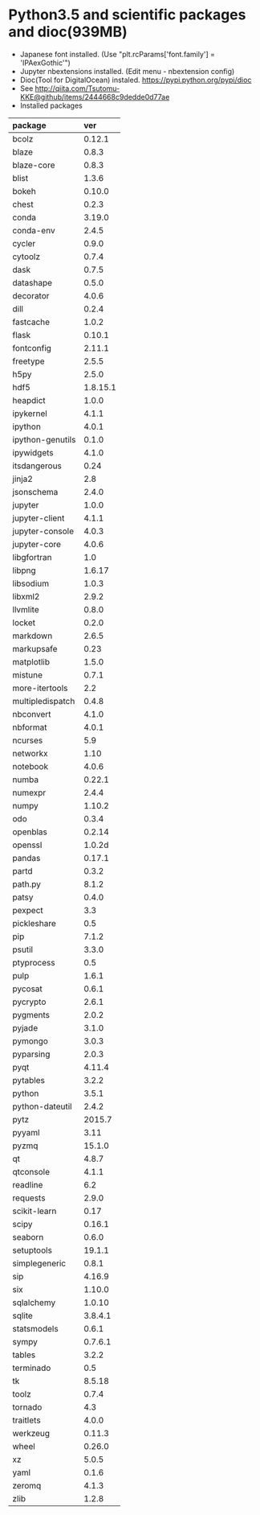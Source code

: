 Python3.5 and scientific packages and dioc(939MB)
======

- Japanese font installed. (Use "plt.rcParams['font.family'] = 'IPAexGothic'")
- Jupyter nbextensions installed. (Edit menu - nbextension config)
- Dioc(Tool for DigitalOcean) instaled. https://pypi.python.org/pypi/dioc
- See http://qiita.com/Tsutomu-KKE@github/items/2444668c9dedde0d77ae
- Installed packages

package|ver
:--|:--
bcolz|0.12.1
blaze|0.8.3
blaze-core|0.8.3
blist|1.3.6
bokeh|0.10.0
chest|0.2.3
conda|3.19.0
conda-env|2.4.5
cycler|0.9.0
cytoolz|0.7.4
dask|0.7.5
datashape|0.5.0
decorator|4.0.6
dill|0.2.4
fastcache|1.0.2
flask|0.10.1
fontconfig|2.11.1
freetype|2.5.5
h5py|2.5.0
hdf5|1.8.15.1
heapdict|1.0.0
ipykernel|4.1.1
ipython|4.0.1
ipython-genutils|0.1.0
ipywidgets|4.1.0
itsdangerous|0.24
jinja2|2.8
jsonschema|2.4.0
jupyter|1.0.0
jupyter-client|4.1.1
jupyter-console|4.0.3
jupyter-core|4.0.6
libgfortran|1.0
libpng|1.6.17
libsodium|1.0.3
libxml2|2.9.2
llvmlite|0.8.0
locket|0.2.0
markdown|2.6.5
markupsafe|0.23
matplotlib|1.5.0
mistune|0.7.1
more-itertools|2.2
multipledispatch|0.4.8
nbconvert|4.1.0
nbformat|4.0.1
ncurses|5.9
networkx|1.10
notebook|4.0.6
numba|0.22.1
numexpr|2.4.4
numpy|1.10.2
odo|0.3.4
openblas|0.2.14
openssl|1.0.2d
pandas|0.17.1
partd|0.3.2
path.py|8.1.2
patsy|0.4.0
pexpect|3.3
pickleshare|0.5
pip|7.1.2
psutil|3.3.0
ptyprocess|0.5
pulp|1.6.1
pycosat|0.6.1
pycrypto|2.6.1
pygments|2.0.2
pyjade|3.1.0
pymongo|3.0.3
pyparsing|2.0.3
pyqt|4.11.4
pytables|3.2.2
python|3.5.1
python-dateutil|2.4.2
pytz|2015.7
pyyaml|3.11
pyzmq|15.1.0
qt|4.8.7
qtconsole|4.1.1
readline|6.2
requests|2.9.0
scikit-learn|0.17
scipy|0.16.1
seaborn|0.6.0
setuptools|19.1.1
simplegeneric|0.8.1
sip|4.16.9
six|1.10.0
sqlalchemy|1.0.10
sqlite|3.8.4.1
statsmodels|0.6.1
sympy|0.7.6.1
tables|3.2.2
terminado|0.5
tk|8.5.18
toolz|0.7.4
tornado|4.3
traitlets|4.0.0
werkzeug|0.11.3
wheel|0.26.0
xz|5.0.5
yaml|0.1.6
zeromq|4.1.3
zlib|1.2.8

